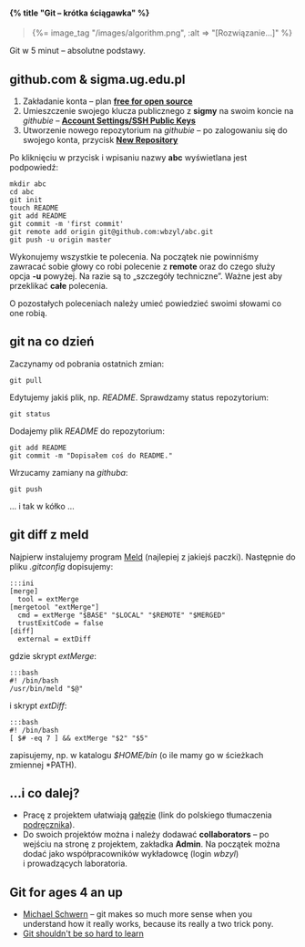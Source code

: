 #### {% title "Git – krótka ściągawka" %}

<blockquote>
  {%= image_tag "/images/algorithm.png", :alt => "[Rozwiązanie…]" %}
</blockquote>

Git w 5 minut – absolutne podstawy.

## github.com & sigma.ug.edu.pl

1. Zakładanie konta – plan **[free for open source](https://github.com/plans)**
2. Umieszczenie swojego klucza publicznego z **sigmy** na swoim koncie
   na *githubie* – **[Account Settings/SSH Public Keys](https://github.com/account/ssh)**
3. Utworzenie nowego repozytorium na *githubie* – po zalogowaniu
   się do swojego konta, przycisk **[New Repository](https://github.com/)**

Po kliknięciu w przycisk i wpisaniu nazwy **abc** wyświetlana jest podpowiedź:

    mkdir abc
    cd abc
    git init
    touch README
    git add README
    git commit -m 'first commit'
    git remote add origin git@github.com:wbzyl/abc.git
    git push -u origin master

Wykonujemy wszystkie te polecenia. Na początek nie powinniśmy
zawracać sobie głowy co robi polecenie z **remote** oraz
do czego służy opcja **-u** powyżej.
Na razie są to „szczegóły techniczne”.
Ważne jest aby przeklikać **całe** polecenia.

O pozostałych poleceniach należy umieć powiedzieć
swoimi słowami co one robią.

## git na co dzień

Zaczynamy od pobrania ostatnich zmian:

    git pull

Edytujemy jakiś plik, np. *README*.
Sprawdzamy status repozytorium:

    git status

Dodajemy plik *README* do repozytorium:

    git add README
    git commit -m "Dopisałem coś do README."

Wrzucamy zamiany na *githuba*:

    git push

… i tak w kółko …


## git diff z meld

Najpierw instalujemy program [Meld](http://meldmerge.org/)
(najlepiej z jakiejś paczki). Następnie do pliku *.gitconfig*
dopisujemy:

    :::ini
    [merge]
      tool = extMerge
    [mergetool "extMerge"]
      cmd = extMerge "$BASE" "$LOCAL" "$REMOTE" "$MERGED"
      trustExitCode = false
    [diff]
      external = extDiff

gdzie skrypt *extMerge*:

    :::bash
    #! /bin/bash
    /usr/bin/meld "$@"

i skrypt *extDiff*:

    :::bash
    #! /bin/bash
    [ $# -eq 7 ] && extMerge "$2" "$5"

zapisujemy, np. w katalogu *$HOME/bin*
(o ile mamy go w ścieżkach zmiennej *PATH).


## …i co dalej?

* Pracę z projektem ułatwiają [gałęzie](http://progit.org/book/pl/ch3-0.html)
  (link do polskiego tłumaczenia [podręcznika](http://progit.org/book/pl/)).
* Do swoich projektów można i należy dodawać **collaborators** –
  po wejściu na stronę z projektem, zakładka **Admin**.
  Na początek można dodać jako współpracowników wykładowcę
  (login *wbzyl*) i prowadzących laboratoria.

## Git for ages 4 an up

* [Michael Schwern](http://blip.tv/open-source-developers-conference/git-for-ages-4-and-up-4460524) –
  git makes so much more sense when you understand how it really works,
  because its really a two trick pony.
* [Git shouldn't be so hard to learn](http://think-like-a-git.net/)
